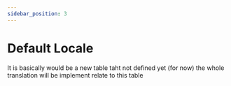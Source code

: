 ```yaml
---
sidebar_position: 3
---
```


# Default Locale

It is basically would be a new table taht not defined yet (for now)
the whole translation will be implement relate to this table
